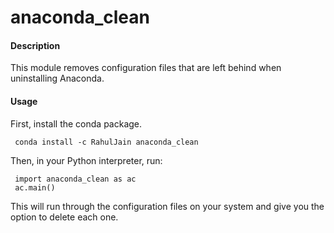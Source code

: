# anaconda_clean

#### Description
This module removes configuration files that are left behind when uninstalling Anaconda.

#### Usage

First, install the conda package. 

     conda install -c RahulJain anaconda_clean

Then, in your Python interpreter, run: 

     import anaconda_clean as ac
     ac.main()

This will run through the configuration files on your system and give you the option to delete each one. 
